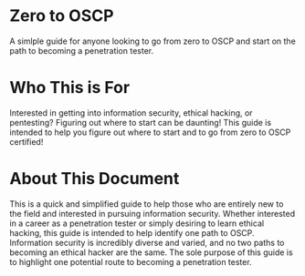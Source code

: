 # Zero to OSCP
A simlple guide for anyone looking to go from zero to OSCP and start on the path to becoming a penetration tester. 

# Who This is For
Interested in getting into information security, ethical hacking, or pentesting? Figuring out where to start can be daunting! This guide is intended to help you figure out where to start and to go from zero to OSCP certified!

# About This Document
This is a quick and simplified guide to help those who are entirely new to the field and interested in pursuing information security. Whether interested in a career as a penetration tester or simply desiring to learn ethical hacking, this guide is intended to help identify one path to OSCP. Information security is incredibly diverse and varied, and no two paths to becoming an ethical hacker are the same. The sole purpose of this guide is to highlight one potential route to becoming a penetration tester. 
